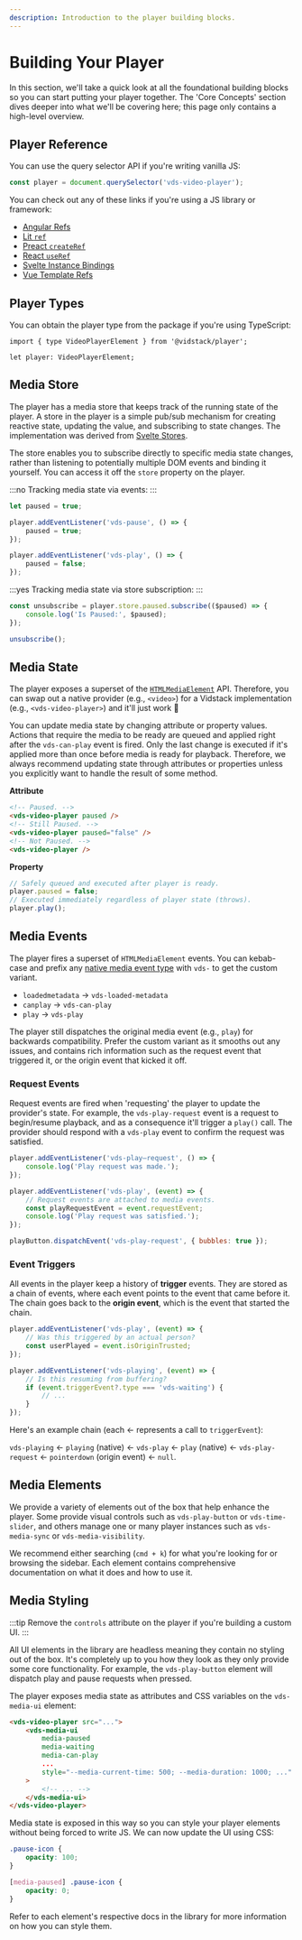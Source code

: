 ```yaml
---
description: Introduction to the player building blocks.
---
```


# Building Your Player

In this section, we'll take a quick look at all the foundational building blocks so you can
start putting your player together. The 'Core Concepts' section dives deeper into what we'll be
covering here; this page only contains a high-level overview.

## Player Reference

You can use the query selector API if you're writing vanilla JS:

```js
const player = document.querySelector('vds-video-player');
```

You can check out any of these links if you're using a JS library or framework:

- [Angular Refs](https://ultimatecourses.com/blog/element-refs-in-angular-templates)
- [Lit `ref`](https://lit.dev/docs/templates/directives/#ref)
- [Preact `createRef`](https://preactjs.com/guide/v10/refs/)
- [React `useRef`](https://reactjs.org/docs/hooks-reference.html#useref)
- [Svelte Instance Bindings](https://svelte.dev/tutorial/component-this)
- [Vue Template Refs](https://vuejs.org/guide/essentials/template-refs.html)

## Player Types

You can obtain the player type from the package if you're using TypeScript:

```ts:copy
import { type VideoPlayerElement } from '@vidstack/player';

let player: VideoPlayerElement;
```

## Media Store

The player has a media store that keeps track of the running state of the player. A store in
the player is a simple pub/sub mechanism for creating reactive state, updating the value,
and subscribing to state changes. The implementation was derived
from [Svelte Stores](https://svelte.dev/docs#run-time-svelte-store).

The store enables you to subscribe directly to specific media state changes, rather than
listening to potentially multiple DOM events and binding it yourself. You can access it off
the `store` property on the player.

:::no
Tracking media state via events:
:::

```js
let paused = true;

player.addEventListener('vds-pause', () => {
	paused = true;
});

player.addEventListener('vds-play', () => {
	paused = false;
});
```

:::yes
Tracking media state via store subscription:
:::

```js
const unsubscribe = player.store.paused.subscribe(($paused) => {
	console.log('Is Paused:', $paused);
});

unsubscribe();
```

## Media State

The player exposes a superset of the [`HTMLMediaElement`](https://developer.mozilla.org/en-US/docs/Web/API/HTMLMediaElement)
API. Therefore, you can swap out a native provider (e.g., `<video>`) for a Vidstack implementation
(e.g., `<vds-video-player>`) and it'll just work :tada:

You can update media state by changing attribute or property values. Actions that require the
media to be ready are queued and applied right after the `vds-can-play` event is fired. Only the
last change is executed if it's applied more than once before media is ready for playback.
Therefore, we always recommend updating state through attributes or properties unless you
explicitly want to handle the result of some method.

**Attribute**

```html
<!-- Paused. -->
<vds-video-player paused />
<!-- Still Paused. -->
<vds-video-player paused="false" />
<!-- Not Paused. -->
<vds-video-player />
```

**Property**

```js
// Safely queued and executed after player is ready.
player.paused = false;
// Executed immediately regardless of player state (throws).
player.play();
```

## Media Events

The player fires a superset of `HTMLMediaElement` events. You can kebab-case and prefix any
[native media event type](https://developer.mozilla.org/en-US/docs/Web/API/HTMLMediaElement#events)
with `vds-` to get the custom variant.

- `loadedmetadata` -> `vds-loaded-metadata`
- `canplay` -> `vds-can-play`
- `play` -> `vds-play`

The player still dispatches the original media event (e.g., `play`) for backwards compatibility. Prefer
the custom variant as it smooths out any issues, and contains rich information such as the
request event that triggered it, or the origin event that kicked it off.

### Request Events

Request events are fired when 'requesting' the player to update the provider's state. For example,
the `vds-play-request` event is a request to begin/resume playback, and as a consequence it'll
trigger a `play()` call. The provider should respond with a `vds-play` event to confirm the
request was satisfied.

```js
player.addEventListener('vds-play–request', () => {
	console.log('Play request was made.');
});

player.addEventListener('vds-play', (event) => {
	// Request events are attached to media events.
	const playRequestEvent = event.requestEvent;
	console.log('Play request was satisfied.');
});

playButton.dispatchEvent('vds-play-request', { bubbles: true });
```

### Event Triggers

All events in the player keep a history of **trigger** events. They are stored as a
chain of events, where each event points to the event that came before it. The chain goes back
to the **origin event**, which is the event that started the chain.

```js
player.addEventListener('vds-play', (event) => {
	// Was this triggered by an actual person?
	const userPlayed = event.isOriginTrusted;
});

player.addEventListener('vds-playing', (event) => {
	// Is this resuming from buffering?
	if (event.triggerEvent?.type === 'vds-waiting') {
		// ...
	}
});
```

Here's an example chain (each <- represents a call to `triggerEvent`):

`vds-playing` <- `playing` (native) <- `vds-play` <- `play` (native) <- `vds-play-request`
<- `pointerdown` (origin event) <- `null`.

## Media Elements

We provide a variety of elements out of the box that help enhance the player. Some provide visual
controls such as `vds-play-button` or `vds-time-slider`, and others manage one or many player
instances such as `vds-media-sync` or `vds-media-visibility`.

We recommend either searching (`cmd + k`) for what you're looking for or browsing the sidebar. Each
element contains comprehensive documentation on what it does and how to use it.

## Media Styling

:::tip
Remove the `controls` attribute on the player if you're building a custom UI.
:::

All UI elements in the library are headless meaning they contain no styling out of the box. It's
completely up to you how they look as they only provide some core functionality. For example, the
`vds-play-button` element will dispatch play and pause requests when pressed.

The player exposes media state as attributes and CSS variables on the `vds-media-ui` element:

```html
<vds-video-player src="...">
	<vds-media-ui
		media-paused
		media-waiting
		media-can-play
		...
		style="--media-current-time: 500; --media-duration: 1000; ..."
	>
		<!-- ... -->
	</vds-media-ui>
</vds-video-player>
```

Media state is exposed in this way so you can style your player elements without being forced
to write JS. We can now update the UI using CSS:

```css
.pause-icon {
	opacity: 100;
}

[media-paused] .pause-icon {
	opacity: 0;
}
```

Refer to each element's respective docs in the library for more information on how you can style them.
